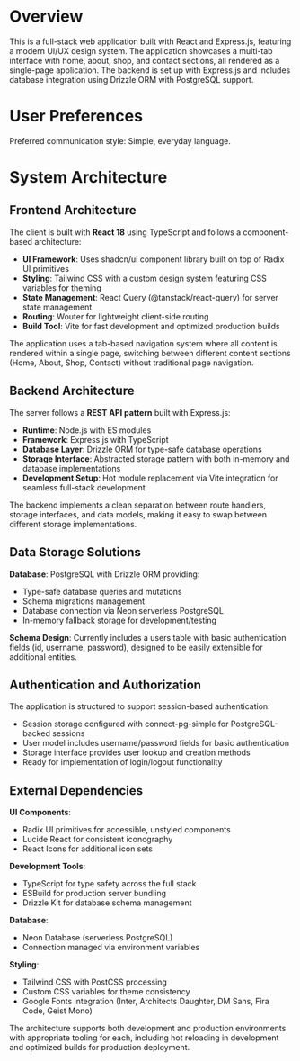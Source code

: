 # Overview

This is a full-stack web application built with React and Express.js, featuring a modern UI/UX design system. The application showcases a multi-tab interface with home, about, shop, and contact sections, all rendered as a single-page application. The backend is set up with Express.js and includes database integration using Drizzle ORM with PostgreSQL support.

# User Preferences

Preferred communication style: Simple, everyday language.

# System Architecture

## Frontend Architecture

The client is built with **React 18** using TypeScript and follows a component-based architecture:

- **UI Framework**: Uses shadcn/ui component library built on top of Radix UI primitives
- **Styling**: Tailwind CSS with a custom design system featuring CSS variables for theming
- **State Management**: React Query (@tanstack/react-query) for server state management
- **Routing**: Wouter for lightweight client-side routing
- **Build Tool**: Vite for fast development and optimized production builds

The application uses a tab-based navigation system where all content is rendered within a single page, switching between different content sections (Home, About, Shop, Contact) without traditional page navigation.

## Backend Architecture

The server follows a **REST API pattern** built with Express.js:

- **Runtime**: Node.js with ES modules
- **Framework**: Express.js with TypeScript
- **Database Layer**: Drizzle ORM for type-safe database operations
- **Storage Interface**: Abstracted storage pattern with both in-memory and database implementations
- **Development Setup**: Hot module replacement via Vite integration for seamless full-stack development

The backend implements a clean separation between route handlers, storage interfaces, and data models, making it easy to swap between different storage implementations.

## Data Storage Solutions

**Database**: PostgreSQL with Drizzle ORM providing:
- Type-safe database queries and mutations
- Schema migrations management
- Database connection via Neon serverless PostgreSQL
- In-memory fallback storage for development/testing

**Schema Design**: Currently includes a users table with basic authentication fields (id, username, password), designed to be easily extensible for additional entities.

## Authentication and Authorization

The application is structured to support session-based authentication:
- Session storage configured with connect-pg-simple for PostgreSQL-backed sessions
- User model includes username/password fields for basic authentication
- Storage interface provides user lookup and creation methods
- Ready for implementation of login/logout functionality

## External Dependencies

**UI Components**: 
- Radix UI primitives for accessible, unstyled components
- Lucide React for consistent iconography
- React Icons for additional icon sets

**Development Tools**:
- TypeScript for type safety across the full stack
- ESBuild for production server bundling
- Drizzle Kit for database schema management

**Database**: 
- Neon Database (serverless PostgreSQL)
- Connection managed via environment variables

**Styling**:
- Tailwind CSS with PostCSS processing
- Custom CSS variables for theme consistency
- Google Fonts integration (Inter, Architects Daughter, DM Sans, Fira Code, Geist Mono)

The architecture supports both development and production environments with appropriate tooling for each, including hot reloading in development and optimized builds for production deployment.